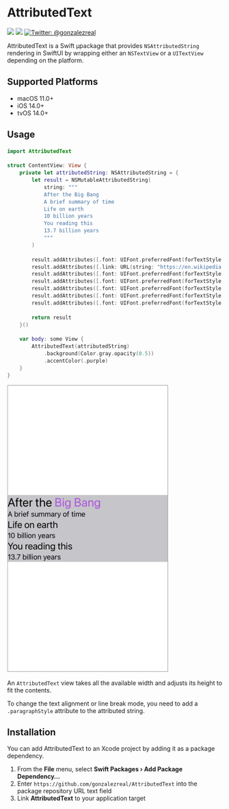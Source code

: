 # AttributedText
[![](https://img.shields.io/endpoint?url=https%3A%2F%2Fswiftpackageindex.com%2Fapi%2Fpackages%2Fgonzalezreal%2FAttributedText%2Fbadge%3Ftype%3Dswift-versions)](https://swiftpackageindex.com/gonzalezreal/AttributedText)
[![](https://img.shields.io/endpoint?url=https%3A%2F%2Fswiftpackageindex.com%2Fapi%2Fpackages%2Fgonzalezreal%2FAttributedText%2Fbadge%3Ftype%3Dplatforms)](https://swiftpackageindex.com/gonzalezreal/AttributedText)
[![Twitter: @gonzalezreal](https://img.shields.io/badge/twitter-@gonzalezreal-blue.svg?style=flat)](https://twitter.com/gonzalezreal)

AttributedText is a Swift µpackage that provides `NSAttributedString` rendering in SwiftUI by wrapping either an `NSTextView` or a `UITextView` depending on the platform.

## Supported Platforms

* macOS 11.0+
* iOS 14.0+
* tvOS 14.0+

## Usage
```swift
import AttributedText

struct ContentView: View {
    private let attributedString: NSAttributedString = {
        let result = NSMutableAttributedString(
            string: """
            After the Big Bang
            A brief summary of time
            Life on earth
            10 billion years
            You reading this
            13.7 billion years
            """
        )

        result.addAttributes([.font: UIFont.preferredFont(forTextStyle: .title1)], range: NSRange(location: 0, length: 18))
        result.addAttributes([.link: URL(string: "https://en.wikipedia.org/wiki/Big_Bang")!], range: NSRange(location: 10, length: 8))
        result.addAttributes([.font: UIFont.preferredFont(forTextStyle: .body)], range: NSRange(location: 19, length: 23))
        result.addAttributes([.font: UIFont.preferredFont(forTextStyle: .title2)], range: NSRange(location: 43, length: 13))
        result.addAttributes([.font: UIFont.preferredFont(forTextStyle: .body)], range: NSRange(location: 57, length: 16))
        result.addAttributes([.font: UIFont.preferredFont(forTextStyle: .title2)], range: NSRange(location: 74, length: 16))
        result.addAttributes([.font: UIFont.preferredFont(forTextStyle: .body)], range: NSRange(location: 91, length: 18))

        return result
    }()

    var body: some View {
        AttributedText(attributedString)
            .background(Color.gray.opacity(0.5))
            .accentColor(.purple)
    }
}
```

![iOSScreenshot](iOS_screenshot.png)

An `AttributedText` view takes all the available width and adjusts its height to fit the contents.

To change the text alignment or line break mode, you need to add a `.paragraphStyle` attribute to the attributed string.

## Installation
You can add AttributedText to an Xcode project by adding it as a package dependency.
1. From the **File** menu, select **Swift Packages › Add Package Dependency…**
1. Enter `https://github.com/gonzalezreal/AttributedText` into the package repository URL text field
1. Link **AttributedText** to your application target
